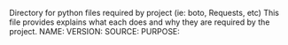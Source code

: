Directory for python files required by project (ie: boto, Requests, etc)
This file provides explains what each does and why they are required by the project.
NAME:
VERSION:
SOURCE:
PURPOSE: